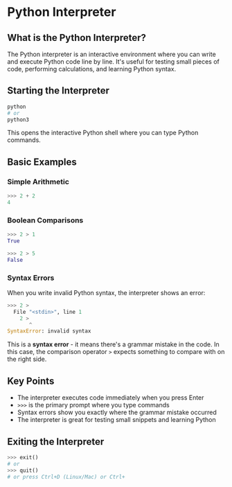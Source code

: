 # Python Interpreter

## What is the Python Interpreter?

The Python interpreter is an interactive environment where you can write and execute Python code line by line. It's useful for testing small pieces of code, performing calculations, and learning Python syntax.

## Starting the Interpreter

```bash
python
# or
python3
```

This opens the interactive Python shell where you can type Python commands.

## Basic Examples

### Simple Arithmetic

```python
>>> 2 + 2
4
```

### Boolean Comparisons

```python
>>> 2 > 1
True

>>> 2 > 5
False
```

### Syntax Errors

When you write invalid Python syntax, the interpreter shows an error:

```python
>>> 2 >
  File "<stdin>", line 1
    2 >
       ^
SyntaxError: invalid syntax
```

This is a **syntax error** - it means there's a grammar mistake in the code. In this case, the comparison operator `>` expects something to compare with on the right side.

## Key Points

- The interpreter executes code immediately when you press Enter
- `>>>` is the primary prompt where you type commands
- Syntax errors show you exactly where the grammar mistake occurred
- The interpreter is great for testing small snippets and learning Python

## Exiting the Interpreter

```python
>>> exit()
# or
>>> quit()
# or press Ctrl+D (Linux/Mac) or Ctrl+
```
